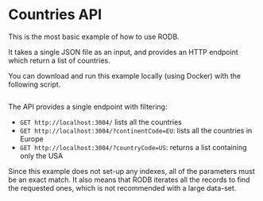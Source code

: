 # Countries API

This is the most basic example of how to use RODB.

It takes a single JSON file as an input, and provides an HTTP endpoint which return a list of countries.

You can download and run this example locally (using Docker) with the following script.

<pre show-example-script="countries"></pre>

The API provides a single endpoint with filtering:
- `GET http://localhost:3004/` lists all the countries
- `GET http://localhost:3004/?continentCode=EU`: lists all the countries in Europe
- `GET http://localhost:3004/?countryCode=US`: returns a list containing only the USA

Since this example does not set-up any indexes, all of the parameters must be an exact match.
It also means that RODB iterates all the records to find the requested ones, which is not recommended with a large data-set.
